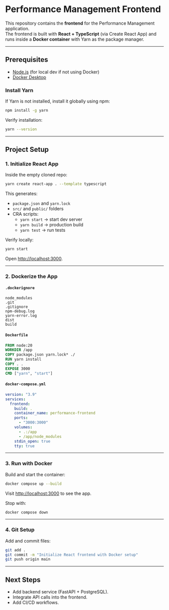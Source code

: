 # Performance Management Frontend

This repository contains the **frontend** for the Performance Management application.  
The frontend is built with **React + TypeScript** (via Create React App) and runs inside a **Docker container** with Yarn as the package manager.

---

## Prerequisites
- [Node.js](https://nodejs.org) (for local dev if not using Docker)
- [Docker Desktop](https://www.docker.com/products/docker-desktop)

### Install Yarn
If Yarn is not installed, install it globally using npm:
```bash
npm install -g yarn
```
Verify installation:
```bash
yarn --version
```

---

## Project Setup

### 1. Initialize React App
Inside the empty cloned repo:
```bash
yarn create react-app . --template typescript
```

This generates:
- `package.json` and `yarn.lock`
- `src/` and `public/` folders
- CRA scripts:  
  - `yarn start` → start dev server  
  - `yarn build` → production build  
  - `yarn test` → run tests  

Verify locally:
```bash
yarn start
```
Open <http://localhost:3000>.

---

### 2. Dockerize the App

#### `.dockerignore`
```gitignore
node_modules
.git
.gitignore
npm-debug.log
yarn-error.log
dist
build
```

#### `Dockerfile`
```dockerfile
FROM node:20
WORKDIR /app
COPY package.json yarn.lock* ./
RUN yarn install
COPY . .
EXPOSE 3000
CMD ["yarn", "start"]
```

#### `docker-compose.yml`
```yaml
version: "3.9"
services:
  frontend:
    build: .
    container_name: performance-frontend
    ports:
      - "3000:3000"
    volumes:
      - .:/app
      - /app/node_modules
    stdin_open: true
    tty: true
```

---

### 3. Run with Docker
Build and start the container:
```bash
docker compose up --build
```
Visit <http://localhost:3000> to see the app.

Stop with:
```bash
docker compose down
```

---

### 4. Git Setup
Add and commit files:
```bash
git add .
git commit -m "Initialize React frontend with Docker setup"
git push origin main
```

---

## Next Steps
- Add backend service (FastAPI + PostgreSQL).
- Integrate API calls into the frontend.
- Add CI/CD workflows.
